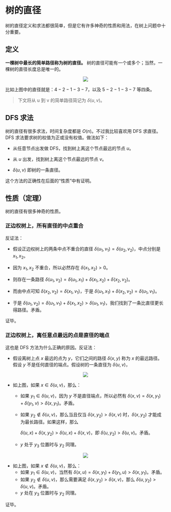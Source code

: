 # 树的直径

树的直径定义和求法都很简单，但是它有许多神奇的性质和用法，在树上问题中十分重要。

## 定义

**一棵树中最长的简单路径称为树的直径。** 树的直径可能有一个或多个；当然，一棵树的直径长度总是唯一的。

<center><img src="/img/oi/tree-1.png"/></center>

比如上图中的直径就是：$4-2-1-3-7$，以及 $5-2-1-3-7$ 等四条。

> 下文将从 u 到 v 的简单路径简记为 $\delta(u,v)$。

## DFS 求法

树的直径有很多求法，时间复杂度都是 $O(n)$。不过我比较喜欢用 DFS 求直径。DFS 求法要求树的权值为正或没有权值。做法如下：

- 从任意节点出发做 DFS，找到树上离这个节点最远的节点 $u$。

- 从 $u$ 出发，找到树上离这个节点最远的节点 $v$。

- $\delta(u,v)$ 即树的一条直径。

这个方法的正确性在后面的“性质”中有证明。

## 性质（定理）

树的直径有很多神奇的性质。

### 正边权树上，所有直径的中点重合

反证法：

- 假设正边权树上的两条中点不重合的直径 $\delta(u_1,v_1)=\delta(u_2,v_2)$，中点分别是 $x_1,x_2$。

- 因为 $x_1,x_2$ 不重合，所以必然存在 $\delta(x_1,x_2)\gt0$。

- 则存在一条路径 $\delta(u_1,v_2)=\delta(u_1,x_1)+\delta(x_1,x_2)+\delta(x_2,v_2)$。

- 而由中点可知 $\delta(x_2,v_2) = \delta(x_1,v_1)$，于是 $\delta(u_1,x_1)+\delta(x_2,v_2)=\delta(u_1,v_1)$。

- 于是 $\delta(u_1,v_2)=\delta(u_1,v_1)+\delta(x_1,x_2)\gt\delta(u_1,v_1)$，我们找到了一条比直径更长得路径。矛盾。

证毕。

### 正边权树上，离任意点最远的点是直径的端点

这也是 DFS 方法为什么正确的原因。反证法：

- 假设离树上点 $x$ 最远的点为 $y$，它们之间的路径 $\delta(x,y)$ 称为 $x$ 的最远路径。假设 $y$ 不是任何直径的端点。假设树的一条直径为 $\delta(u,v)$，

<center><img src="/img/oi/tree-d-1.png"/></center>

- 如上图，如果 $x\in\delta(u,v)$，那么：
  
  - 如果 $y_1\in\delta(u,v)$，因为 $y$ 不是直径端点，所以必然有 $\delta(x,v)=\delta(x,y_1)+\delta(y_1,v)\gt\delta(x,y_1)$。矛盾。
  
  - 如果 $y_2\notin\delta(u,v)$，那么当且仅当 $\delta(x,y_2)\gt\delta(x,v)$ 时，$\delta(x,y_2)$ 才能成为最长路径。如果这样，那么
    
     $\delta(u,x)+\delta(x,y_2)\gt\delta(u,x)+\delta(x,v)$，即 $\delta(u,y_2)\gt\delta(u,v)$。矛盾。
  
  - $y$ 处于 $y_3$ 位置时与 $y_2$ 同理。

<center><img src="/img/oi/tree-d-2.png"/></center>

- 如上图，如果 $x\notin\delta(u,v)$，那么：
  - 如果 $y_1\in\delta(u,v)$，当然有 $\delta(x,u)=\delta(x,y_1)+\delta(y_1,u)\gt\delta(x,y_1)$。矛盾。
  - 如果 $y_2\notin\delta(u,v)$，那么需要满足 $\delta(x,y_2)\gt\delta(x,v)$，那么 $\delta(u,y_2)\gt\delta(u,v)$。矛盾。
  - $y$ 处在 $y_3$ 位置时与 $y_2$ 同理。

证毕。
